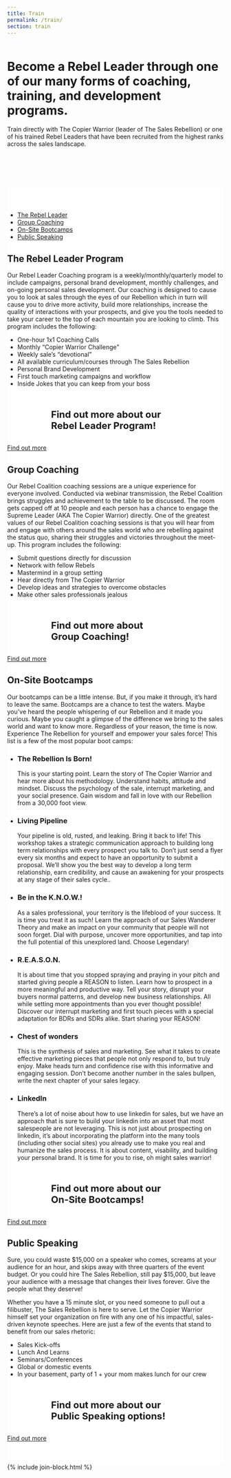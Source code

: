 ```yaml
---
title: Train
permalink: /train/
section: train
---
```


<div class="row" style="margin-bottom:80px">
  <div class="column medium-8 medium-offset-2 inverse text-center">
    <h1 class="text-xlarge"><strong>Become a Rebel Leader</strong> through one of our many forms of coaching, training, and development programs.</h1>
    <p>Train directly with The Copier Warrior (leader of The Sales Rebellion) or one of his trained Rebel Leaders that have been recruited from the highest ranks across the sales landscape.</p>
  </div>
</div>
<div style="background-color:#fff;padding-top:40px">
  <div class="row" style="padding-bottom:50px">
    <div class="column medium-8 medium-offset-2" style="background:#fff">
      <ul class="tabs" data-deep-link="true" data-update-history="true" data-deep-link-smudge="true" data-deep-link-smudge-delay="500" id="rebellion-tabs" data-responsive-accordion-tabs="tabs small-accordion large-tabs">
        <li class="tabs-title is-active"><a href="#rebel-leader" aria-selected="true">The Rebel Leader</a></li>
        <li class="tabs-title"><a href="#group-coaching">Group Coaching</a></li>
        <li class="tabs-title"><a href="#bootcamps">On-Site Bootcamps</a></li>
        <li class="tabs-title"><a href="#speaking">Public Speaking</a></li>
      </ul>
      <div class="tabs-content" data-tabs-content="rebellion-tabs">
        <div class="tabs-panel is-active" id="rebel-leader">
          <h2>The Rebel Leader Program</h2>
          <p>Our Rebel Leader Coaching program is a weekly/monthly/quarterly model to include campaigns, personal brand development, monthly challenges, and on-going personal sales development. Our coaching is designed to cause you to look at sales through the eyes of our Rebellion which in turn will cause you to drive more activity, build more relationships, increase the quality of interactions with your prospects, and give you the tools needed to take your career to the top of each mountain you are looking to climb. This program includes the following:</p>
          <ul>
            <li>One-hour 1x1 Coaching Calls</li>
            <li>Monthly “Copier Warrior Challenge”</li>
            <li>Weekly sale’s “devotional”</li>
            <li>All available curriculum/courses through The Sales Rebellion</li>
            <li>Personal Brand Development</li>
            <li>First touch marketing campaigns and workflow</li>
            <li>Inside Jokes that you can keep from your boss</li>
          </ul>
          <div class="cta-container text-center" style="margin-top:50px">
            <h2 style="font-size:22px;margin:0 auto 30px;max-width:300px">Find out more about our  <strong>Rebel Leader Program!</strong></h2>
            <a class="button secondary" href="/join/">Find out more</a>
          </div>
        </div>
        <div class="tabs-panel" id="group-coaching">
          <h2>Group Coaching</h2>
          <p>Our Rebel Coalition coaching sessions are a unique experience for everyone involved. Conducted via webinar transmission, the Rebel Coalition brings struggles and achievement to the table to be discussed. The room gets capped off at 10 people and each person has a chance to engage the Supreme Leader (AKA The Copier Warrior) directly. One of the greatest values of our Rebel Coalition coaching sessions is that you will hear from and engage with others around the sales world who are rebelling against the status quo, sharing their struggles and victories throughout the meet-up. This program includes the following:</p>
          <ul>
            <li>Submit questions directly for discussion</li>
            <li>Network with fellow Rebels</li>
            <li>Mastermind in a group setting</li>
            <li>Hear directly from The Copier Warrior</li>
            <li>Develop ideas and strategies to overcome obstacles</li>
            <li>Make other sales professionals jealous</li>
          </ul>
          <div class="cta-container text-center" style="margin-top:50px">
            <h2 style="font-size:22px;margin:0 auto 30px;max-width:300px">Find out more about <strong style="display:block">Group Coaching!</strong></h2>
            <a class="button secondary" href="/join/">Find out more</a>
          </div>
        </div>
        <div class="tabs-panel" id="bootcamps">
          <h2>On-Site Bootcamps</h2>
          <p>Our bootcamps can be a little intense. But, if you make it through, it’s hard to leave the same. Bootcamps are a chance to test the waters. Maybe you’ve heard the people whispering of our Rebellion and it made you curious. Maybe you caught a glimpse of the difference we bring to the sales world and want to know more. Regardless of your reason, the time is now. Experience The Rebellion for yourself and empower your sales force! This list is a few of the most popular boot camps:</p>
          <ul>
            <li>
              <h3>The Rebellion Is Born!</h3>
              <p>This is your starting point. Learn the story of The Copier Warrior and hear more about his methodology. Understand habits, attitude and mindset. Discuss the psychology of the sale, interrupt marketing, and your social presence. Gain wisdom and fall in love with our Rebellion from a 30,000 foot view.</p>
            </li>
            <li>
              <h3>Living Pipeline</h3>
              <p>Your pipeline is old, rusted, and leaking. Bring it back to life! This workshop takes a strategic communication approach to building long term relationships with every prospect you talk to. Don’t just send a flyer every six months and expect to have an opportunity to submit a proposal. We’ll show you the best way to develop a long term relationship, earn credibility, and cause an awakening for your prospects at any stage of their sales cycle..</p>
            </li>
            <li>
              <h3>Be in the K.N.O.W.!</h3>
              <p>As a sales professional, your territory is the lifeblood of your success. It is time you treat it as such! Learn the approach of our Sales Wanderer Theory and make an impact on your community that people will not soon forget. Dial with purpose, uncover more opportunities, and tap into the full potential of this unexplored land. Choose Legendary!</p>
            </li>
            <li>
              <h3>R.E.A.S.O.N.</h3>
              <p>It is about time that you stopped spraying and praying in your pitch and started giving people a REASON to listen. Learn how to prospect in a more meaningful and productive way. Tell your story, disrupt your buyers normal patterns, and develop new business relationships. All while setting more appointments than you ever thought possible! Discover our interrupt marketing and first touch pieces with a special adaptation for BDRs and SDRs alike. Start sharing your REASON!</p>
            </li>
            <li>
              <h3>Chest of wonders</h3>
              <p>This is the synthesis of sales and marketing. See what it takes to create effective marketing pieces that people not only respond to, but truly enjoy. Make heads turn and confidence rise with this informative and engaging session. Don’t become another number in the sales bullpen, write the next chapter of your sales legacy.</p>
            </li>
            <li>
              <h3>LinkedIn</h3>
              <p>There’s a lot of noise about how to use linkedin for sales, but we have an approach that is sure to build your linkedin into an asset that most salespeople are not leveraging. This is not just about prospecting on linkedin, it’s about incorporating the platform into the many tools (including other social sites) you already use to make you real and humanize the sales process. It is about content, visability, and building your personal brand. It is time for you to rise, oh might sales warrior!</p>
            </li>
          </ul>
          <div class="cta-container text-center" style="margin-top:50px">
            <h2 style="font-size:22px;margin:0 auto 30px;max-width:300px">Find out more about our  <strong style="display:block">On-Site Bootcamps!</strong></h2>
            <a class="button secondary" href="/join/">Find out more</a>
          </div>
        </div>
        <div class="tabs-panel" id="speaking">
          <h2>Public Speaking</h2>
          <p>Sure, you could waste $15,000 on a speaker who comes, screams at your audience for an hour, and skips away with three quarters of the event budget. Or you could hire The Sales Rebellion, still pay $15,000, but leave your audience with a message that changes their lives forever. Give the people what they deserve!</p>
          <p>Whether you have a 15 minute slot, or you need someone to pull out a filibuster, The Sales Rebellion is here to serve. Let the Copier Warrior himself set your organization on fire with any one of his impactful, sales-driven keynote speeches. Here are just a few of the events that stand to benefit from our sales rhetoric:</p>
          <ul>
            <li>Sales Kick-offs</li>
            <li>Lunch And Learns</li>
            <li>Seminars/Conferences</li>
            <li>Global or domestic events</li>
            <li>In your basement, party of 1 + your mom makes lunch for our crew</li>
          </ul>
          <div class="cta-container text-center" style="margin-top:50px">
            <h2 style="font-size:22px;margin:0 auto 30px;max-width:300px">Find out more about our  <strong style="display:block">Public Speaking options!</strong></h2>
            <a class="button secondary" href="/join/">Find out more</a>
          </div>
        </div>
      </div>
    </div>
  </div>
</div>
{% include join-block.html %}
